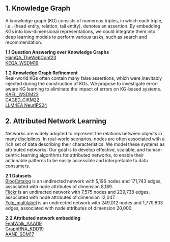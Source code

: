 ## 1. Knowledge Graph
A knowledge graph (KG) consists of numerous triples, in which each triple, i.e., (head entity, relation, tail entity), denotes an assertion. By embedding KGs into low-dimensional representations, we could integrate them into deep learning models to perform various tasks, such as search and recommendation.<br>

**1.1 Question Answering over Knowledge Graphs**<br>
[HamQA_TheWebConf23](https://github.com/DEEP-PolyU/HamQA_TheWebConf23)<br>
[KEQA_WSDM19](https://github.com/DEEP-PolyU/KEQA_WSDM19)<br>

**1.2 Knowledge Graph Refinement**<br>
Real-world KGs often contain many false assertions, which were inevitably injected during the construction of KGs. We propose to investigate error-aware KG learning to eliminate the impact of errors on KG-based systems.<br>
[KAEL_WSDM23](https://github.com/DEEP-PolyU/KAEL_WSDM23)<br>
[CAGED_CIKM22](https://github.com/DEEP-PolyU/CAGED_CIKM22)<br>
[LLM4EA NeurIPS24](https://github.com/chensyCN/llm4ea_official)

## 2. Attributed Network Learning
Networks are widely adopted to represent the relations between objects in many disciplines. In real-world scenarios, nodes are often associated with a rich set of data describing their characteristics. We model these systems as attributed networks. Our goal is to develop effective, scalable, and human-centric learning algorithms for attributed networks, to enable their actionable patterns to be easily accessible and interpretable to data consumers.<br>

**2.1 Datasets**<br>
[BlogCatalog](https://www4.comp.polyu.edu.hk/~xiaohuang/docs/BlogCatalog.mat.zip) is an undirected network with 5,196 nodes and 171,743 edges, associated with node attributes of dimension 8,189.<br>
[Flickr](https://www4.comp.polyu.edu.hk/~xiaohuang/docs/Flickr.mat.zip) is an undirected network with 7,575 nodes and 239,738 edges, associated with node attributes of dimension 12,047.<br>
[Yelp_multilabel](https://www4.comp.polyu.edu.hk/~xiaohuang/docs/Yelp_multilabel.mat.zip) is an undirected network with 249,012 nodes and 1,779,803 edges, associated with node attributes of dimension 20,000.<br>

**2.2 Attributed network embedding**<br>
[FeatWalk_AAAI19](https://github.com/DEEP-PolyU/FeatWalk_AAAI19)<br>
[GraphRNA_KDD19](https://github.com/DEEP-PolyU/GraphRNA_KDD19)<br>
[AANE_SDM17](https://github.com/DEEP-PolyU/AANE_Python)<br>
